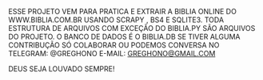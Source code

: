 ESSE PROJETO VEM PARA PRATICA E EXTRAIR A BIBLIA ONLINE DO WWW.BIBLIA.COM.BR
USANDO SCRAPY , BS4 E SQLITE3.
TODA ESTRUTURA DE ARQUIVOS COM EXCEÇÃO DO BIBLIA.PY SÃO ARQUIVOS DO PROJETO.
O BANCO DE DADOS É O BIBLIA.DB
SE TIVER ALGUMA CONTRIBUÇÃO SÓ COLABORAR OU PODEMOS CONVERSA NO 
TELEGRAM: @GREGHONO
E-MAIL: GREGHONO@GMAIL.COM

DEUS SEJA LOUVADO SEMPRE!
